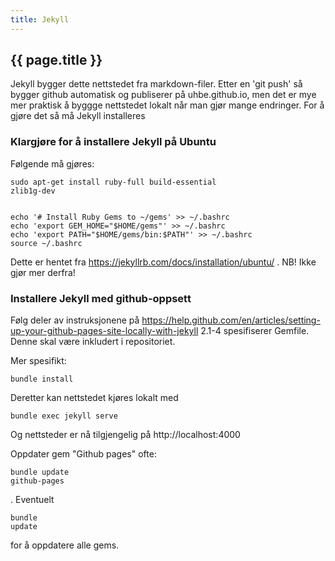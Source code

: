 ```yaml
---
title: Jekyll
---
```


## {{ page.title }}

Jekyll bygger dette nettstedet fra markdown-filer. Etter en 'git push' så bygger github automatisk og publiserer på uhbe.github.io, men det er mye mer 
praktisk å byggge nettstedet lokalt når man gjør mange endringer. For å gjøre det så må Jekyll installeres 

### Klargjøre for å installere Jekyll på Ubuntu

Følgende må gjøres:

<code>sudo apt-get install ruby-full build-essential zlib1g-dev</code>
<pre><code>
echo '# Install Ruby Gems to ~/gems' >> ~/.bashrc
echo 'export GEM_HOME="$HOME/gems"' >> ~/.bashrc
echo 'export PATH="$HOME/gems/bin:$PATH"' >> ~/.bashrc
source ~/.bashrc
</code></pre>

Dette er hentet fra https://jekyllrb.com/docs/installation/ubuntu/ . NB! Ikke gjør mer derfra!


### Installere Jekyll med github-oppsett

Følg deler av instruksjonene på  https://help.github.com/en/articles/setting-up-your-github-pages-site-locally-with-jekyll
2.1-4 spesifiserer Gemfile. Denne skal være inkludert i repositoriet.

Mer spesifikt:

<pre><code>bundle install</code></pre>

Deretter kan nettstedet kjøres lokalt med

<pre><code>bundle exec jekyll serve</code></pre>

Og nettsteder er nå tilgjengelig på http://localhost:4000

Oppdater gem "Github pages" ofte: <pre><code>bundle update github-pages</code></pre>. Eventuelt <pre><code>bundle update</code></pre> for å oppdatere alle gems.
